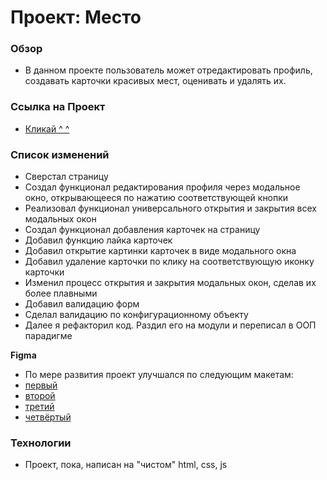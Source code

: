 # Проект: Место

### Обзор
* В данном проекте пользователь может отредактировать профиль, создавать карточки красивых мест, оценивать и удалять их.


### Ссылка на Проект
* [Кликай ^ ^](https://aleksndrbubnov.github.io/mesto/)


### Список изменений
* Сверстал страницу
* Создал функционал редактирования профиля через модальное окно, открывающееся по нажатию соответствующей кнопки
* Реализовал функционал универсального открытия и закрытия всех модальных окон 
* Создал функционал добавления карточек на страницу
* Добавил функцию лайка карточек
* Добавил открытие картинки карточек в виде модального окна
* Добавил удаление карточки по клику на соответствующую иконку карточки
* Изменил процесс открытия и закрытия модальных окон, сделав их более плавными
* Добавил валидацию форм
* Сделал валидацию по конфигурационному объекту
* Далее я рефакторил код. Раздил его на модули и переписал в ООП парадигме

**Figma**

* По мере развития проект улучшался по следующим макетам:
* [первый](https://www.figma.com/file/2cn9N9jSkmxD84oJik7xL7/JavaScript.-Sprint-4?node-id=0%3A1) 
* [второй](https://www.figma.com/file/bjyvbKKJN2naO0ucURl2Z0/JavaScript.-Sprint-5?node-id=50160%3A172)
* [третий](https://www.figma.com/file/kRVLKwYG3d1HGLvh7JFWRT/JavaScript.-Sprint-6?node-id=0%3A1)
* [четвёртый](https://www.figma.com/file/PSdQFRHoxXJFs2FH8IXViF/JavaScript.-Sprint-9?type=design&node-id=0-1&mode=design)

### Технологии
* Проект, пока, написан на "чистом" html, css, js